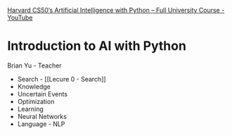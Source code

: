 [Harvard CS50’s Artificial Intelligence with Python – Full University Course - YouTube](https://www.youtube.com/watch?v=5NgNicANyqM&ab_channel=freeCodeCamp.org)

# Introduction to AI with Python


Brian Yu - Teacher 

- Search - [[Lecure 0 - Search]] 
- Knowledge
- Uncertain Events
- Optimization
- Learning
- Neural Networks
- Language - NLP

